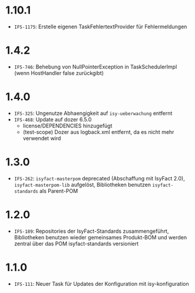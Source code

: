 # 1.10.1
- `IFS-1175`: Erstelle eigenen TaskFehlertextProvider für Fehlermeldungen

# 1.4.2
- `IFS-746`: Behebung von NullPointerException in TaskSchedulerImpl (wenn HostHandler false zurückgibt)

# 1.4.0
- `IFS-325`: Ungenutze Abhaengigkeit auf `isy-ueberwachung` entfernt
- `IFS-468`: Update auf dozer 6.5.0
    * license/DEPENDENCIES hinzugefügt
    * (test-scope) Dozer aus logback.xml entfernt, da es nicht mehr verwendet wird

# 1.3.0
- `IFS-262`: `isyfact-masterpom` deprecated (Abschaffung mit IsyFact 2.0), `isyfact-masterpom-lib` aufgelöst, Bibliotheken benutzen `isyfact-standards` als Parent-POM

# 1.2.0
- `IFS-189`: Repositories der IsyFact-Standards zusammengeführt, Bibliotheken benutzen wieder gemeinsames Produkt-BOM und werden zentral über das POM isyfact-standards versioniert

# 1.1.0
- `IFS-111`: Neuer Task für Updates der Konfiguration mit isy-konfiguration
